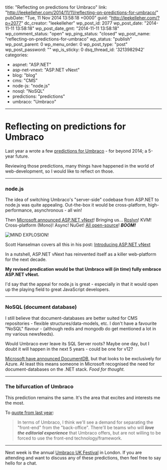 title: "Reflecting on predictions for Umbraco"
link: "http://leekelleher.com/2014/11/11/reflecting-on-predictions-for-umbraco/"
pubDate: "Tue, 11 Nov 2014 13:58:18 +0000"
guid: "http://leekelleher.com/?p=2077"
dc_creator: "leekelleher"
wp_post_id: 2077
wp_post_date: "2014-11-11 13:58:18"
wp_post_date_gmt: "2014-11-11 13:58:18"
wp_comment_status: "open"
wp_ping_status: "closed"
wp_post_name: "reflecting-on-predictions-for-umbraco"
wp_status: "publish"
wp_post_parent: 0
wp_menu_order: 0
wp_post_type: "post"
wp_post_password: ""
wp_is_sticky: 0
dsq_thread_id: '3213982942'
categories:
  - aspnet: "ASP.NET"
  - asp-net-vnext: "ASP.NET vNext"
  - blog: "blog"
  - cms: "CMS"
  - node-js: "node.js"
  - nosql: "NoSQL"
  - predictions: "predictions"
  - umbraco: "Umbraco"

---

# Reflecting on predictions for Umbraco

Last year a wrote a few <a href="http://leekelleher.com/2013/11/17/predictions-for-umbraco-beyond-2014/">predictions for Umbraco</a> - for beyond 2014; a 5-year future.

Reviewing those predictions, many things have happened in the world of web-development, so I would like to reflect on those.

<hr/>

<h3>node.js</h3>
The idea of switching Umbraco's "server-side" codebase from ASP.NET to node.js was quite appealing. Out-the-box it would be cross-platform, high-performance, asynchronous - all win!

Then <a href="http://blogs.msdn.com/b/dotnet/archive/2014/05/12/the-next-generation-of-net-asp-net-vnext.aspx">Microsoft announced ASP.NET vNext</a>! Bringing us... <a href="http://roslyn.codeplex.com/">Roslyn</a>! KVM! Cross-platform (Mono)! Async! NuGet! <a href="https://github.com/aspnet">All open-source</a>! <strong><em>BOOM!</em></strong>

<img src="http://www.reactiongifs.com/wp-content/uploads/2013/10/tim-and-eric-mind-blown.gif" alt="MIND EXPLOSION!" />

Scott Hanselman covers all this in his post: <a href="http://www.hanselman.com/blog/IntroducingASPNETVNext.aspx">Introducing ASP.NET vNext</a>

In a nutshell, ASP.NET vNext has reinvented itself as a killer web-platform for the next decade.

<strong>My revised predication would be that Umbraco will (<em>in time</em>) fully embrace ASP.NET vNext.</strong>

I'd say that the appeal for node.js is great - especially in that it would open up the playing field to great JavaScript developers.

<hr />

<h3>NoSQL (document database)</h3>
I still believe that document-databases are better suited for CMS repositories - flexible structures/data-models, etc. I don't have a favourite "NoSQL" flavour - (although redis and mongodb do get mentioned a lot in my various newsfeeds).

Would Umbraco ever leave its SQL Server roots? Maybe one day, but I doubt it will happen in the next 5 years - could be one for v12?

<a href="http://azure.microsoft.com/en-gb/documentation/articles/documentdb-introduction/">Microsoft have announced DocumentDB</a>, but that looks to be exclusively for Azure. At least this means someone in Microsoft recognised the need for document-databases on the .NET stack. <em>Food for thought.</em>

<hr />

<h3>The bifurcation of Umbraco</h3>
This prediction remains the same. It's the area that excites and interests me the most.

To <a href="http://leekelleher.com/2013/11/17/predictions-for-umbraco-beyond-2014/">quote from last year</a>:
<blockquote>In terms of Umbraco, I think we'll see a demand for separating the "front-end" from the "back-office".
There'll be teams who will <strong><em>love the editorial experience</em></strong> that Umbraco offers, but are not willing to be forced to use the front-end technology/framework.</blockquote>

<hr />

Next week is the annual <a href="http://umbracoukfestival.co.uk/">Umbraco UK Festival</a> in London. If you are attending and want to discuss any of these predictions, then feel free to say hello for a chat.